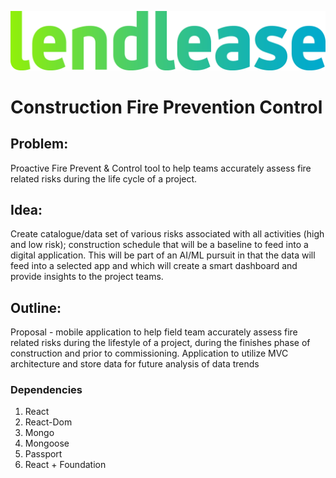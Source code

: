 ![Lendlease](branding\Lendlease_Corporate_BrandName_RGB.png)

# Construction Fire Prevention Control
## Problem:
Proactive Fire Prevent &amp; Control tool to help teams accurately assess fire related risks during the life cycle of a project. 

## Idea: 
Create catalogue/data set of various risks associated with all activities (high and low risk); construction schedule that will be a baseline to feed into a digital application. This will be part of an AI/ML pursuit in that the data will feed into a selected app and which will create a smart dashboard and provide insights to the project teams.  

## Outline:
Proposal  - mobile application to help field team accurately assess fire related risks during the lifestyle of a project, during the finishes phase of construction and prior to commissioning. Application to utilize MVC architecture and store data for future analysis of data trends

### Dependencies
1. React
2. React-Dom
3. Mongo
4. Mongoose
5. Passport
6. React + Foundation
